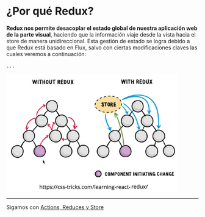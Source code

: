 # ¿Por qué Redux?

**Redux nos permite desacoplar el estado global de nuestra aplicación web de la parte visual**, haciendo que la información viaje desde la vista hacia el store de manera unidireccional. Esta gestión de estado se logra debido a que Redux está basado en Flux, salvo con ciertas modificaciones claves las cuales veremos a continuación:

    ...

<p float="left">
    <img src="redux-state-comparative.png" alt="Workshop Redux en Angular con NgRx" width="450" />
</p>

---

Sigamos con [Actions, Reduces y Store](../3-redux/3-3-actions-reducers-store.md)

